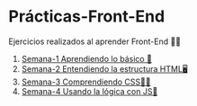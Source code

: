 # Prácticas-Front-End
Ejercicios realizados al aprender Front-End 👨‍💻
1. [Semana-1 Aprendiendo lo básico 👀](https://github.com/IIDarkTexII/Practicas-Front-End/tree/main/Semana%201%20-%20Aprendiendo%20lo%20basico)
2. [Semana-2 Entendiendo la estructura HTML🖥](https://github.com/IIDarkTexII/Practicas-Front-End/tree/main/Semana%202%20-%20Aprendiendo%20HTML)
3. [Semana-3 Comprendiendo CSS📱📲](https://github.com/IIDarkTexII/Practicas-Front-End/tree/main/Semana%203%20-%20Aprendiendo%20CSS)
4. [Semana-4 Usando la lógica con JS🧠](https://github.com/IIDarkTexII/Practicas-Front-End/tree/main/Semana%204%20-%20Aprendiendo%20JS)

